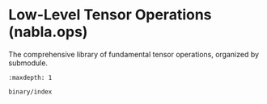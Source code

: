 # Low-Level Tensor Operations (nabla.ops)

The comprehensive library of fundamental tensor operations, organized by submodule.

```{toctree}
:maxdepth: 1

binary/index
```
